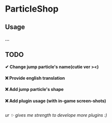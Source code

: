 # ParticleShop

## Usage
#### ...

## TODO
#### ✔ Change jump particle's name(cutie ver ><)
#### ❌ Provide english translation
#### ❌ Add jump particle's shape
#### ❌ Add plugin usage (with in-game screen-shots)

##
###### ur ✨ gives me strength to develope more plugins :)
